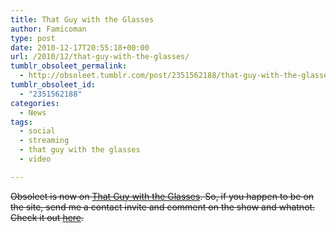 ```yaml
---
title: That Guy with the Glasses
author: Famicoman
type: post
date: 2010-12-17T20:55:18+00:00
url: /2010/12/that-guy-with-the-glasses/
tumblr_obsoleet_permalink:
  - http://obsoleet.tumblr.com/post/2351562188/that-guy-with-the-glasses
tumblr_obsoleet_id:
  - "2351562188"
categories:
  - News
tags:
  - social
  - streaming
  - that guy with the glasses
  - video

---
```

~~Obsoleet is now on [That Guy with the Glasses][1]. So, if you happen to be on the site, send me a contact invite and comment on the show and whatnot. Check it out [here][2].~~

 [1]: http://thatguywiththeglasses.com/ "http://thatguywiththeglasses.com/"
 [2]: http://thatguywiththeglasses.com/community/myvideos/obsoleet "http://thatguywiththeglasses.com/community/myvideos/obsoleet"